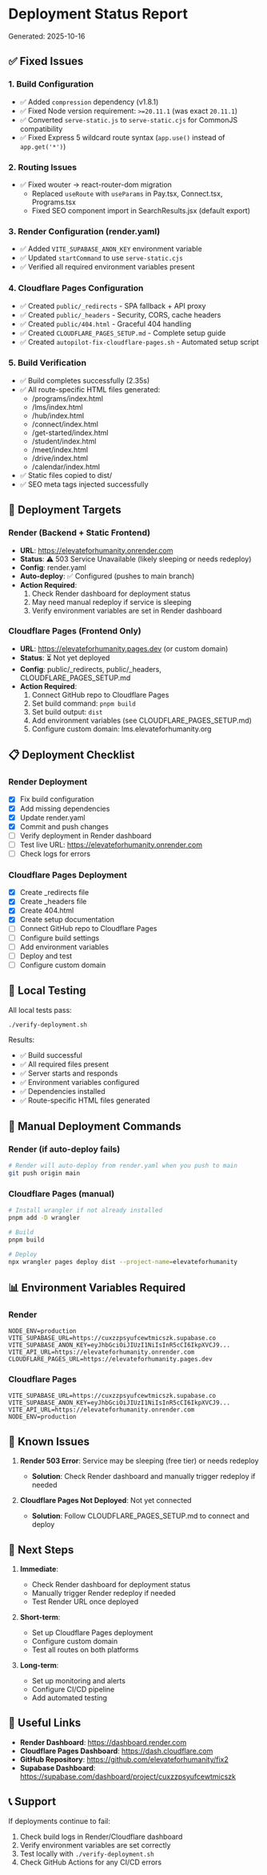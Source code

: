 # Deployment Status Report

Generated: 2025-10-16

## ✅ Fixed Issues

### 1. Build Configuration
- ✅ Added `compression` dependency (v1.8.1)
- ✅ Fixed Node version requirement: `>=20.11.1` (was exact `20.11.1`)
- ✅ Converted `serve-static.js` to `serve-static.cjs` for CommonJS compatibility
- ✅ Fixed Express 5 wildcard route syntax (`app.use()` instead of `app.get('*')`)

### 2. Routing Issues
- ✅ Fixed wouter → react-router-dom migration
  - Replaced `useRoute` with `useParams` in Pay.tsx, Connect.tsx, Programs.tsx
  - Fixed SEO component import in SearchResults.jsx (default export)

### 3. Render Configuration (render.yaml)
- ✅ Added `VITE_SUPABASE_ANON_KEY` environment variable
- ✅ Updated `startCommand` to use `serve-static.cjs`
- ✅ Verified all required environment variables present

### 4. Cloudflare Pages Configuration
- ✅ Created `public/_redirects` - SPA fallback + API proxy
- ✅ Created `public/_headers` - Security, CORS, cache headers
- ✅ Created `public/404.html` - Graceful 404 handling
- ✅ Created `CLOUDFLARE_PAGES_SETUP.md` - Complete setup guide
- ✅ Created `autopilot-fix-cloudflare-pages.sh` - Automated setup script

### 5. Build Verification
- ✅ Build completes successfully (2.35s)
- ✅ All route-specific HTML files generated:
  - /programs/index.html
  - /lms/index.html
  - /hub/index.html
  - /connect/index.html
  - /get-started/index.html
  - /student/index.html
  - /meet/index.html
  - /drive/index.html
  - /calendar/index.html
- ✅ Static files copied to dist/
- ✅ SEO meta tags injected successfully

## 🚀 Deployment Targets

### Render (Backend + Static Frontend)
- **URL**: https://elevateforhumanity.onrender.com
- **Status**: ⚠️ 503 Service Unavailable (likely sleeping or needs redeploy)
- **Config**: render.yaml
- **Auto-deploy**: ✅ Configured (pushes to main branch)
- **Action Required**: 
  1. Check Render dashboard for deployment status
  2. May need manual redeploy if service is sleeping
  3. Verify environment variables are set in Render dashboard

### Cloudflare Pages (Frontend Only)
- **URL**: https://elevateforhumanity.pages.dev (or custom domain)
- **Status**: ⏳ Not yet deployed
- **Config**: public/_redirects, public/_headers, CLOUDFLARE_PAGES_SETUP.md
- **Action Required**:
  1. Connect GitHub repo to Cloudflare Pages
  2. Set build command: `pnpm build`
  3. Set build output: `dist`
  4. Add environment variables (see CLOUDFLARE_PAGES_SETUP.md)
  5. Configure custom domain: lms.elevateforhumanity.org

## 📋 Deployment Checklist

### Render Deployment
- [x] Fix build configuration
- [x] Add missing dependencies
- [x] Update render.yaml
- [x] Commit and push changes
- [ ] Verify deployment in Render dashboard
- [ ] Test live URL: https://elevateforhumanity.onrender.com
- [ ] Check logs for errors

### Cloudflare Pages Deployment
- [x] Create _redirects file
- [x] Create _headers file
- [x] Create 404.html
- [x] Create setup documentation
- [ ] Connect GitHub repo to Cloudflare Pages
- [ ] Configure build settings
- [ ] Add environment variables
- [ ] Deploy and test
- [ ] Configure custom domain

## 🧪 Local Testing

All local tests pass:
```bash
./verify-deployment.sh
```

Results:
- ✅ Build successful
- ✅ All required files present
- ✅ Server starts and responds
- ✅ Environment variables configured
- ✅ Dependencies installed
- ✅ Route-specific HTML files generated

## 🔧 Manual Deployment Commands

### Render (if auto-deploy fails)
```bash
# Render will auto-deploy from render.yaml when you push to main
git push origin main
```

### Cloudflare Pages (manual)
```bash
# Install wrangler if not already installed
pnpm add -D wrangler

# Build
pnpm build

# Deploy
npx wrangler pages deploy dist --project-name=elevateforhumanity
```

## 📊 Environment Variables Required

### Render
```
NODE_ENV=production
VITE_SUPABASE_URL=https://cuxzzpsyufcewtmicszk.supabase.co
VITE_SUPABASE_ANON_KEY=eyJhbGciOiJIUzI1NiIsInR5cCI6IkpXVCJ9...
VITE_API_URL=https://elevateforhumanity.onrender.com
CLOUDFLARE_PAGES_URL=https://elevateforhumanity.pages.dev
```

### Cloudflare Pages
```
VITE_SUPABASE_URL=https://cuxzzpsyufcewtmicszk.supabase.co
VITE_SUPABASE_ANON_KEY=eyJhbGciOiJIUzI1NiIsInR5cCI6IkpXVCJ9...
VITE_API_URL=https://elevateforhumanity.onrender.com
NODE_ENV=production
```

## 🐛 Known Issues

1. **Render 503 Error**: Service may be sleeping (free tier) or needs redeploy
   - **Solution**: Check Render dashboard and manually trigger redeploy if needed

2. **Cloudflare Pages Not Deployed**: Not yet connected
   - **Solution**: Follow CLOUDFLARE_PAGES_SETUP.md to connect and deploy

## 📝 Next Steps

1. **Immediate**:
   - Check Render dashboard for deployment status
   - Manually trigger Render redeploy if needed
   - Test Render URL once deployed

2. **Short-term**:
   - Set up Cloudflare Pages deployment
   - Configure custom domain
   - Test all routes on both platforms

3. **Long-term**:
   - Set up monitoring and alerts
   - Configure CI/CD pipeline
   - Add automated testing

## 🔗 Useful Links

- **Render Dashboard**: https://dashboard.render.com
- **Cloudflare Pages Dashboard**: https://dash.cloudflare.com
- **GitHub Repository**: https://github.com/elevateforhumanity/fix2
- **Supabase Dashboard**: https://supabase.com/dashboard/project/cuxzzpsyufcewtmicszk

## 📞 Support

If deployments continue to fail:
1. Check build logs in Render/Cloudflare dashboard
2. Verify environment variables are set correctly
3. Test locally with `./verify-deployment.sh`
4. Check GitHub Actions for any CI/CD errors
